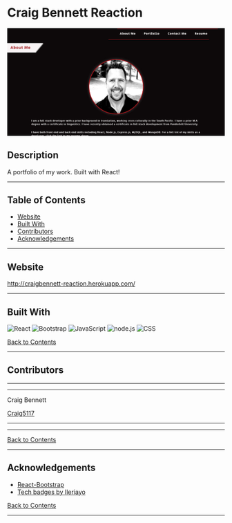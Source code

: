 # Craig Bennett Reaction

![Screenshot of Craig Bennett's portfolio](./screenshots/screenshot_1.jpg)

## Description 

A portfolio of my work. Built with React!

---

## Table of Contents 

- [Website](#website)
- [Built With](#built-with)
- [Contributors](#contributors)
- [Acknowledgements](#acknowledgements)
  
---

## Website

http://craigbennett-reaction.herokuapp.com/

---

## Built With

![React](https://img.shields.io/badge/react%20-%2320232a.svg?&style=for-the-badge&logo=react&logoColor=%2361DAFB)
![Bootstrap](https://img.shields.io/badge/bootstrap%20-%23563D7C.svg?&style=for-the-badge&logo=bootstrap&logoColor=white)
![JavaScript](https://img.shields.io/badge/javascript%20-%23323330.svg?&style=for-the-badge&logo=javascript&logoColor=%23F7DF1E)
![node.js](https://img.shields.io/badge/node.js%20-%2343853D.svg?&style=for-the-badge&logo=node.js&logoColor=white)
![CSS](https://img.shields.io/badge/css3%20-%231572B6.svg?&style=for-the-badge&logo=css3&logoColor=white)


[Back to Contents](#table-of-contents)

---

## Contributors

---
---
    
Craig Bennett
    
[Craig5117](https://github.com/Craig5117)

---
---

[Back to Contents](#table-of-contents)

---
## Acknowledgements

* [React-Bootstrap](https://react-bootstrap.github.io/)
* [Tech badges by Ileriayo](https://github.com/Ileriayo/markdown-badges)

[Back to Contents](#table-of-contents)

---
